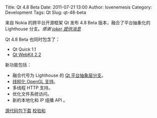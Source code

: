 Title: Qt 4.8 Beta
Date: 2011-07-21 13:00
Author: lovenemesis
Category: Development
Tags: Qt
Slug: qt-48-beta

来自 Nokia 的跨平台开源框架 Qt 发布 4.8 Beta 版本，融合了平台抽象化的
Lighthouse 分支。*感谢 [joker
提供消息](http://linuxtoy.org/archives/blender-motion-design-video-tutorial.html#comment-220214)*

Qt 4.8 Beta 也同时包含了：

-   Qt Quick 1.1
-   [Qt WebKit
    2.2](http://qtwebkit.blogspot.com/2011/07/qtwebkit-22-beta1-vs-qt-48-beta1.html)

新功能包括：

-   融合代号为 Lighthouse 的 [Qt
    平台抽象层分支](http://labs.qt.nokia.com/2011/07/19/2011/05/31/lighthouse-has-grown-up-now/)。
-   [线程化 OpenGL
    支持](http://labs.qt.nokia.com/2011/07/19/2011/06/03/threaded-opengl-in-4-8/)。
-   多线程 HTTP 支持。
-   优化文件系统访问。
-   新的本地化和 IP 组播 API 。

[源代码包下载](http://get.qt.nokia.com/qt/source/qt-everywhere-opensource-src-4.8.0-beta1.tar.gz)
[校验和](http://get.qt.nokia.com/qt/source/md5sums.txt)
